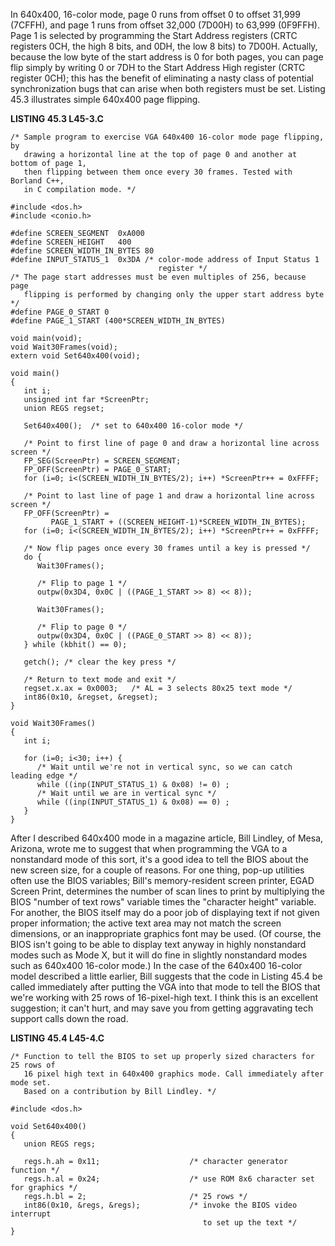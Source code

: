 In 640x400, 16-color mode, page 0 runs from offset 0 to offset 31,999
(7CFFH), and page 1 runs from offset 32,000 (7D00H) to 63,999 (0F9FFH).
Page 1 is selected by programming the Start Address registers (CRTC
registers 0CH, the high 8 bits, and 0DH, the low 8 bits) to 7D00H.
Actually, because the low byte of the start address is 0 for both pages,
you can page flip simply by writing 0 or 7DH to the Start Address High
register (CRTC register 0CH); this has the benefit of eliminating a
nasty class of potential synchronization bugs that can arise when both
registers must be set. Listing 45.3 illustrates simple 640x400 page
flipping.

**LISTING 45.3 L45-3.C**

    /* Sample program to exercise VGA 640x400 16-color mode page flipping, by
       drawing a horizontal line at the top of page 0 and another at bottom of page 1,
       then flipping between them once every 30 frames. Tested with Borland C++,
       in C compilation mode. */

    #include <dos.h>
    #include <conio.h>

    #define SCREEN_SEGMENT  0xA000
    #define SCREEN_HEIGHT   400
    #define SCREEN_WIDTH_IN_BYTES 80
    #define INPUT_STATUS_1  0x3DA /* color-mode address of Input Status 1
                                     register */
    /* The page start addresses must be even multiples of 256, because page
       flipping is performed by changing only the upper start address byte */
    #define PAGE_0_START 0
    #define PAGE_1_START (400*SCREEN_WIDTH_IN_BYTES)

    void main(void);
    void Wait30Frames(void);
    extern void Set640x400(void);

    void main()
    {
       int i;
       unsigned int far *ScreenPtr;
       union REGS regset;

       Set640x400();  /* set to 640x400 16-color mode */

       /* Point to first line of page 0 and draw a horizontal line across screen */
       FP_SEG(ScreenPtr) = SCREEN_SEGMENT;
       FP_OFF(ScreenPtr) = PAGE_0_START;
       for (i=0; i<(SCREEN_WIDTH_IN_BYTES/2); i++) *ScreenPtr++ = 0xFFFF;

       /* Point to last line of page 1 and draw a horizontal line across screen */
       FP_OFF(ScreenPtr) =
             PAGE_1_START + ((SCREEN_HEIGHT-1)*SCREEN_WIDTH_IN_BYTES);
       for (i=0; i<(SCREEN_WIDTH_IN_BYTES/2); i++) *ScreenPtr++ = 0xFFFF;

       /* Now flip pages once every 30 frames until a key is pressed */
       do {
          Wait30Frames();

          /* Flip to page 1 */
          outpw(0x3D4, 0x0C | ((PAGE_1_START >> 8) << 8));

          Wait30Frames();

          /* Flip to page 0 */
          outpw(0x3D4, 0x0C | ((PAGE_0_START >> 8) << 8));
       } while (kbhit() == 0);

       getch(); /* clear the key press */

       /* Return to text mode and exit */
       regset.x.ax = 0x0003;   /* AL = 3 selects 80x25 text mode */
       int86(0x10, &regset, &regset);
    }

    void Wait30Frames()
    {
       int i;

       for (i=0; i<30; i++) {
          /* Wait until we're not in vertical sync, so we can catch leading edge */
          while ((inp(INPUT_STATUS_1) & 0x08) != 0) ;
          /* Wait until we are in vertical sync */
          while ((inp(INPUT_STATUS_1) & 0x08) == 0) ;
       }
    }

After I described 640x400 mode in a magazine article, Bill Lindley, of
Mesa, Arizona, wrote me to suggest that when programming the VGA to a
nonstandard mode of this sort, it's a good idea to tell the BIOS about
the new screen size, for a couple of reasons. For one thing, pop-up
utilities often use the BIOS variables; Bill's memory-resident screen
printer, EGAD Screen Print, determines the number of scan lines to print
by multiplying the BIOS "number of text rows" variable times the
"character height" variable. For another, the BIOS itself may do a poor
job of displaying text if not given proper information; the active text
area may not match the screen dimensions, or an inappropriate graphics
font may be used. (Of course, the BIOS isn't going to be able to display
text anyway in highly nonstandard modes such as Mode X, but it will do
fine in slightly nonstandard modes such as 640x400 16-color mode.) In
the case of the 640x400 16-color model described a little earlier, Bill
suggests that the code in Listing 45.4 be called immediately after
putting the VGA into that mode to tell the BIOS that we're working with
25 rows of 16-pixel-high text. I think this is an excellent suggestion;
it can't hurt, and may save you from getting aggravating tech support
calls down the road.

**LISTING 45.4 L45-4.C**

    /* Function to tell the BIOS to set up properly sized characters for 25 rows of
       16 pixel high text in 640x400 graphics mode. Call immediately after mode set.
       Based on a contribution by Bill Lindley. */

    #include <dos.h>

    void Set640x400()
    {
       union REGS regs;

       regs.h.ah = 0x11;                    /* character generator function */
       regs.h.al = 0x24;                    /* use ROM 8x6 character set for graphics */
       regs.h.bl = 2;                       /* 25 rows */
       int86(0x10, &regs, &regs);           /* invoke the BIOS video interrupt
                                               to set up the text */
    }
